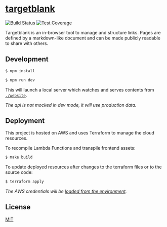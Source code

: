 <!--

TODO
- make new documents more interesting (mini-tutorial)
- add explanation text on landing
    - move out of ses sandbox https://docs.aws.amazon.com/ses/latest/DeveloperGuide/request-production-access.html
- keyboard shortcuts for quick links
- release
    - replace application secrets (eventually)
    - set up regular database backups

requirements
- text-based template for links, labels, categories, etc.
- optional search bar with a few search providers
- short url using 6 alphanumeric chars (https://targetblank.org/aB7pPo)
- submit email and receive a link to a new page
- temp password that can be included in the url
- email used to get new temp password
- pages can be made public at their existing url
- credentials stored
- collapsible labels
- open all tabs button

notes
- frontend spa served from s3 + cloudfront
- api gateway + functions backed by dynamodb

endpoints (/api/v1..)
- authenticate per page  (POST   /auth/:address        password)
- change page password   (PUT    /auth/:address [auth] password)
- reset page password    (DELETE /auth/:address        email   )
- create new page        (POST   /page                 email   )
- validate page document (POST   /page/validate        doc     )
- fetch page             (GET    /page/:address [auth]         )
- edit page document     (PUT    /page/:address [auth] data    )

dynamodb schema {
    addr: string (6 alphanumeric chars),
    password: string (hashed),
    email: string (hashed),
    published: bool,
    page: string
}

links
- https://undraw.co/illustrations
- https://gauger.io/fonticon/
- http://www.alexedwards.net/blog/serverless-api-with-go-and-aws-lambda
- https://github.com/nzoschke/gofaas
- https://read.acloud.guru/how-to-keep-your-lambda-functions-warm-9d7e1aa6e2f0
- https://gist.github.com/prwhite/8168133
- https://docs.aws.amazon.com/amazondynamodb/latest/developerguide/bp-general-nosql-design.html
- https://scene-si.org/2018/05/08/protecting-api-access-with-jwt/
- https://www.terraform.io/docs/providers/aws/guides/serverless-with-aws-lambda-and-api-gateway.html
- https://github.com/hashicorp/best-practices/tree/master/terraform

-->

# [targetblank](https://targetblank.org)

[![Build Status](https://travis-ci.org/g-harel/targetblank.svg?branch=master)](https://travis-ci.org/g-harel/targetblank)
[![Test Coverage](https://img.shields.io/codecov/c/github/g-harel/targetblank.svg)](https://codecov.io/gh/g-harel/targetblank)

Targetblank is an in-browser tool to manage and structure links. Pages are defined by a markdown-like document and can be made publicly readable to share with others.

## Development

```bash
$ npm install
```

```bash
$ npm run dev
```

This will launch a local server which watches and serves contents from [`./website`](./website).

_The api is not mocked in dev mode, it will use production data._

## Deployment

This project is hosted on AWS and uses Terraform to manage the cloud resources.

To recompile Lambda Functions and transpile frontend assets:

```bash
$ make build
```

To update deployed resources after changes to the terraform files or to the source code:

```bash
$ terraform apply
```

_The AWS credentials will be [loaded from the environment](https://www.terraform.io/docs/providers/aws/#environment-variables)._

## License

[MIT](./LICENSE)
